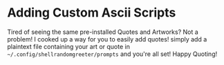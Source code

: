 # Adding Custom Ascii Scripts

Tired of seeing the same pre-installed Quotes and Artworks? Not a problem! I cooked up a way for you to easily add quotes!
simply add a plaintext file containing your art or quote in `~/.config/shellrandomgreeter/prompts` and you're all set!
Happy Quoting!
